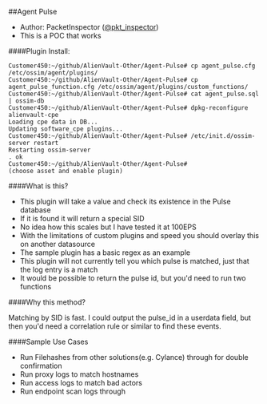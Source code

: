 ##Agent Pulse

- Author: PacketInspector ([@pkt_inspector](https://twitter.com/pkt_inspector))
- This is a POC that works


####Plugin Install:
```
Customer450:~/github/AlienVault-Other/Agent-Pulse# cp agent_pulse.cfg /etc/ossim/agent/plugins/
Customer450:~/github/AlienVault-Other/Agent-Pulse# cp agent_pulse_function.cfg /etc/ossim/agent/plugins/custom_functions/
Customer450:~/github/AlienVault-Other/Agent-Pulse# cat agent_pulse.sql | ossim-db
Customer450:~/github/AlienVault-Other/Agent-Pulse# dpkg-reconfigure alienvault-cpe
Loading cpe data in DB...
Updating software_cpe plugins...
Customer450:~/github/AlienVault-Other/Agent-Pulse# /etc/init.d/ossim-server restart
Restarting ossim-server
. ok
Customer450:~/github/AlienVault-Other/Agent-Pulse#
(choose asset and enable plugin)
```

####What is this?
- This plugin will take a value and check its existence in the Pulse database
- If it is found it will return a special SID
- No idea how this scales but I have tested it at 100EPS
- With the limitations of custom plugins and speed you should overlay this on another datasource
- The sample plugin has a basic regex as an example
- This plugin will not currently tell you which pulse is matched, just that the log entry is a match
- It would be possible to return the pulse id, but you'd need to run two functions

####Why this method?

Matching by SID is fast.  I could output the pulse_id in a userdata field, but then you'd need a correlation rule or similar to find these events. 

####Sample Use Cases
- Run Filehashes from other solutions(e.g. Cylance) through for double confirmation
- Run proxy logs to match hostnames
- Run access logs to match bad actors
- Run endpoint scan logs through
